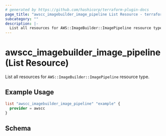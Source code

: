 ```yaml
---
# generated by https://github.com/hashicorp/terraform-plugin-docs
page_title: "awscc_imagebuilder_image_pipeline List Resource - terraform-provider-awscc"
subcategory: ""
description: |-
  List all resources for AWS::ImageBuilder::ImagePipeline resource type.
---
```


# awscc_imagebuilder_image_pipeline (List Resource)

List all resources for `AWS::ImageBuilder::ImagePipeline` resource type.

## Example Usage

```terraform
list "awscc_imagebuilder_image_pipeline" "example" {
  provider = awscc
}
```

<!-- schema generated by tfplugindocs -->
## Schema
